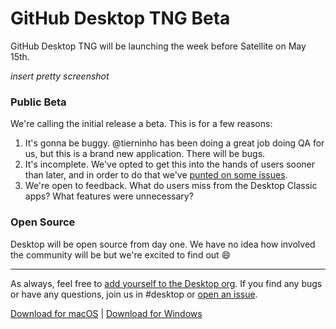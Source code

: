 # GitHub Desktop TNG Beta

GitHub Desktop TNG will be launching the week before Satellite on May 15th.

_insert pretty screenshot_

### Public Beta

We're calling the initial release a beta. This is for a few reasons:

1. It's gonna be buggy. @tierninho has been doing a great job doing QA for us, but this is a brand new application. There will be bugs.
1. It's incomplete. We've opted to get this into the hands of users sooner than later, and in order to do that we've [punted on some issues](https://github.com/desktop/desktop/milestone/7).
1. We're open to feedback. What do users miss from the Desktop Classic apps? What features were unnecessary?

### Open Source

Desktop will be open source from day one. We have no idea how involved the community will be but we're excited to find out :smile:

---

As always, feel free to [add yourself to the Desktop org](http://central.github.com/invite_to_desktop_org). If you find any bugs or have any questions, join us in #desktop or [open an issue](https://github.com/desktop/desktop/issues/new).

[Download for macOS](https://central.github.com/deployments/desktop/desktop/latest/darwin) | [Download for Windows](https://central.github.com/deployments/desktop/desktop/latest/win32)
